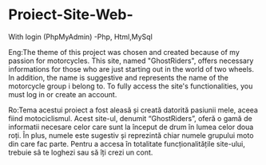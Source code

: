 # Proiect-Site-Web-
With login (PhpMyAdmin) -Php, Html,MySql

Eng:The theme of this project was chosen and created because of my passion for motorcycles. This site, named "GhostRiders", offers necessary informations for those who are just starting out in the world of two wheels. In addition, the name is suggestive and represents the name of the motorcycle group i belong to. To fully access the site's functionalities, you must log in or create an account.

Ro:Tema acestui proiect a fost aleasă și creată datorită pasiunii mele, aceea fiind motociclismul. Acest site-ul, denumit “GhostRiders”, oferă o gamă de informatii necesare celor care sunt la început de drum în lumea celor doua roți. În plus, numele este sugestiv și reprezintă chiar numele grupului moto din care fac parte. Pentru a accesa în totalitate funcționalitățile site-ului, trebuie sâ te loghezi sau să îți crezi un cont.
